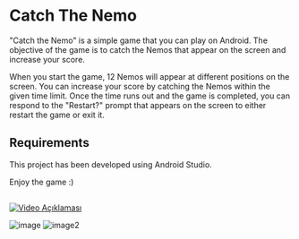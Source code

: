 # Catch The Nemo 

"Catch the Nemo" is a simple game that you can play on Android. The objective of the game is to catch the Nemos that appear on the screen and increase your score.

When you start the game, 12 Nemos will appear at different positions on the screen. You can increase your score by catching the Nemos within the given time limit. Once the time runs out and the game is completed, you can respond to the "Restart?" prompt that appears on the screen to either restart the game or exit it.

## Requirements
This project has been developed using Android Studio.

Enjoy the game :)

##

[![Video Açıklaması](https://1drv.ms/v/s!AnkmOIgsvIHqwwtpdd7a4zO9IzHv?e=8ivOEy)](https://1drv.ms/v/s!AnkmOIgsvIHqwwtpdd7a4zO9IzHv?e=8ivOEy)


![image](https://github.com/seymaozerr/catch-the-nemo/assets/118622171/915040af-458c-4cdf-8350-8f380370fa6b)   ![image2](https://github.com/seymaozerr/catch-the-nemo/assets/118622171/b12b20dc-5944-4619-b455-322f4aa8ed22)



